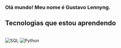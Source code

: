### Olá mundo! Meu nome é Gustavo Lennyng.

## Tecnologias que estou aprendendo

<div style="display: inline_block"><br/>

  <img align="center" alt="SQL" src="https://img.shields.io/badge/PostgreSQL-316192?style=for-the-badge&logo=postgresql&logoColor=white" />
  <img align="center" alt="Python" src="https://img.shields.io/badge/Python-3776AB?style=for-the-badge&logo=python&logoColor=white" />
  
 </div>
